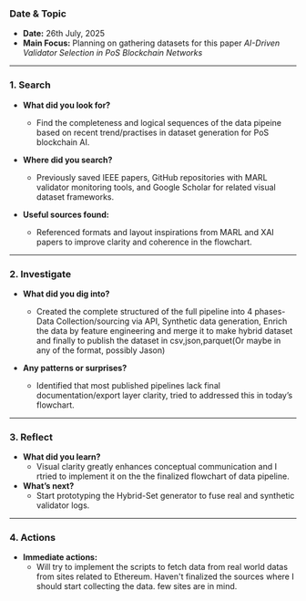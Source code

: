 ### Date & Topic

- **Date:** 26th July, 2025 
- **Main Focus:** Planning on gathering datasets for this paper *AI-Driven Validator Selection in PoS Blockchain Networks*

---

### 1. Search

- **What did you look for?**  
  - Find the completeness and logical sequences of the data pipeine based on recent trend/practises in dataset generation for PoS blockchain AI.

- **Where did you search?**  
  - Previously saved IEEE papers, GitHub repositories with MARL validator monitoring tools, and Google Scholar for related visual dataset frameworks.

- **Useful sources found:** 
    - Referenced formats and layout inspirations from MARL and XAI papers to improve clarity and coherence in the flowchart.

   

---

### 2. Investigate

- **What did you dig into?**  
  - Created the complete structured of the full pipeline into 4 phases- Data Collection/sourcing via API, Synthetic data generation, Enrich the data by feature engineering and merge it to make hybrid dataset and finally to publish the dataset in csv,json,parquet(Or maybe in any of the format, possibly Jason) 

- **Any patterns or surprises?**  
  - Identified that most published pipelines lack final documentation/export layer clarity, tried to addressed this in today’s flowchart.
  
  

---

### 3. Reflect

- **What did you learn?**  
  - Visual clarity greatly enhances conceptual communication and I rtried to implement it on the  the finalized flowchart of data pipeline.
- **What’s next?**  
  - Start prototyping the Hybrid-Set generator to fuse real and synthetic validator logs.
  
  

---

### 4. Actions

- **Immediate actions:**  
  - Will try to implement the scripts to fetch data from real world datas from sites related to Ethereum. Haven't finalized the sources where I should start collecting the data. few sites are in mind.
  
